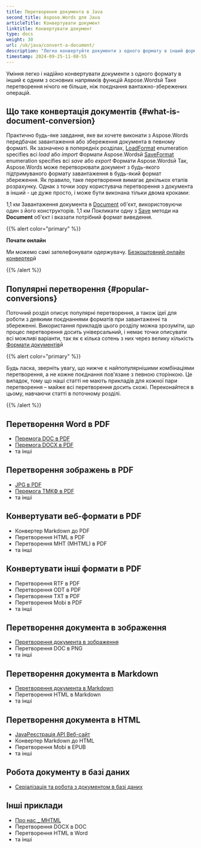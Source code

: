 ```yaml
---
title: Перетворення документа в Java
second_title: Aspose.Words для Java
articleTitle: Конвертувати документ
linktitle: Конвертувати документ
type: docs
weight: 30
url: /uk/java/convert-a-document/
description: "Легко конвертуйте документи з одного формату в інший формат. Ви можете працювати з усіма найбільш популярними форматами, такими як Microsoft Word Формати, такі як DOCX або DOC, формати OpenDocument, такі як ODT або OTT, веб-формати, такі як HTML або XHTML, текстові формати, такі як MarkDown або TXT, та інші за допомогою Javaй"
timestamp: 2024-09-25-11-08-55
---
```


Уміння легко і надійно конвертувати документи з одного формату в інший є одним з основних напрямків функцій Aspose.Wordsй Таке перетворення нічого не більше, ніж поєднання вантажно-збережених операцій.

## Що таке конвертація документів {#what-is-document-conversion}

Практично будь-яке завдання, яке ви хочете виконати з Aspose.Words передбачає завантаження або збереження документа в певному форматі. Як зазначено в попередніх розділах, [LoadFormat](https://reference.aspose.com/words/java/com.aspose.words/loadformat/) enumeration specifies всі *load* або *import* Формати Aspose.Wordsй [SaveFormat](https://reference.aspose.com/words/java/com.aspose.words/saveformat/) enumeration specifies всі *save* або *export* Формати Aspose.Wordsй Так, Aspose.Words може перетворювати документ з будь-якого підтримуваного формату завантаження в будь-який формат збереження. Як правило, таке перетворення вимагає декількох етапів розрахунку. Однак з точки зору користувача перетворення з документа в інший - це дуже просто, і може бути виконана тільки двома кроками:

1,1 км Завантаження документа в [Document](https://reference.aspose.com/words/java/com.aspose.words/document/) об'єкт, використовуючи один з його конструкторів.
1,1 км Покликати одну з [Save](https://reference.aspose.com/words/java/com.aspose.words/document/#save-java.lang.String-int) методи на **Document** об'єкт і вказати потрібний формат виведення.

{{% alert color="primary" %}}

**Почати онлайн**

Ми можемо самі зателефонувати одержувачу. [Безкоштовний онлайн конвертер](https://products.aspose.app/words/conversion)й

{{% /alert %}}

## Популярні перетворення {#popular-conversions}

Поточний розділ описує популярні перетворення, а також ідеї для роботи з деякими поєднаннями форматів при завантаженні та збереженні. Використання прикладів цього розділу можна зрозуміти, що процес перетворення досить універсальний, і немає точки описувати всі можливі варіанти, так як є кілька сотень з них через велику кількість [Формати документів](/words/uk/java/supported-document-formats/)й

{{% alert color="primary" %}}

Будь ласка, зверніть увагу, що нижче є найпопулярнішими комбінаціями перетворення, а не кожне поєднання пов'язане з певною сторінкою. Це випадок, тому що наші статті не мають прикладів для кожної пари перетворення – майже всі перетворення досить схожі. Переконайтеся в цьому, навчаючи статті в поточному розділі.

{{% /alert %}}

<div class="row">
	<div class="col-md-6">
		<h2>Перетворення Word в PDF</h2>
			<ul>
				<li><a href="/words/java/convert-a-document-to-pdf/#converting-doc-or-docx-to-pdf">Перемога DOC в PDF</a></li>
				<li><a href="/words/java/convert-a-document-to-pdf/#converting-doc-or-docx-to-pdf">Перемога DOCX в PDF</a></li>
				<li>та інші</li>
			</ul>
		<h2>Перетворення зображень в PDF</h2>
			<ul>
				<li><a href="/words/java/convert-a-document-to-pdf/#convert-an-image-to-pdf">JPG в PDF</a></li>
				<li><a href="/words/java/convert-a-document-to-pdf/#convert-an-image-to-pdf">Перемога ТМКФ в PDF</a></li>
				<li>та інші</li>
			</ul>
		<h2>Конвертувати веб-формати в PDF</h2>
			<ul>
				<li>Конвертер Markdown до PDF</li>
				<li>Перетворення HTML в PDF</li>
				<li>Перетворення MHT (MHTML) в PDF</li>
				<li>та інші</li>
			</ul>
		<h2>Конвертувати інші формати в PDF</h2>
			<ul>
				<li>Перетворення RTF в PDF</li>
				<li>Перетворення ODT в PDF</li>
				<li>Перетворення TXT в PDF</li>
				<li>Перетворення Mobi в PDF</li>
				<li>та інші</li>
			</ul>
	</div>
	<div class="col-md-6">
		<h2>Перетворення документа в зображення</h2>
			<ul>
				<li><a href="/words/uk/java/convert-a-document-to-an-image/">Перетворення документа в зображення</a></li>
				<li>Перетворення DOC в PNG</li>
				<li>та інші</li>
			</ul>
		<h2>Перетворення документа в Markdown</h2>
			<ul>
				<li><a href="/words/uk/java/convert-a-document-to-markdown/">Перетворення документа в Markdown</a></li>
				<li>Перетворення HTML в Markdown</li>
				<li>та інші</li>
			</ul>
		<h2>Перетворення документа в HTML</h2>
			<ul>
				<li><a href="/words/java/convert-a-document-to-html-mhtml-or-epub/#convert-a-document">JavaРеєстрація API Веб-сайт</a></li>
				<li>Конвертер Markdown до HTML</li>
				<li>Перетворення Mobi в EPUB</li>
				<li>та інші</li>
			</ul>
		<h2>Робота документу в базі даних</h2>
			<ul>
				<li><a href="/words/uk/java/serialize-and-work-with-a-document-in-a-database/">Серіалізація та робота з документом в базі даних</a></li>
			</ul>
		<h2>Інші приклади</h2>
			<ul>
				<li><a href="/words/uk/java/convert-a-document-to-mhtml-and-send-it-by-email/">Про нас _ MHTML</a></li>
				<li>Перетворення DOCX в DOC</li>
				<li>Перетворення HTML в Word</li>
				<li>та інші</li>
			</ul>
	</div>
</div>
